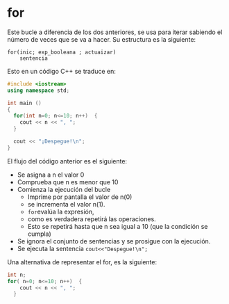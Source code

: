 # for
Este bucle a diferencia de los dos anteriores, se usa para iterar sabiendo el número de veces que se va a hacer. Su estructura es la siguiente:
``` 
for(inic; exp_booleana ; actuaizar)
    sentencia
```
Esto en un código C++ se traduce en:
```cpp
#include <iostream>
using namespace std;

int main ()
{
  for(int n=0; n<=10; n++)  {
    cout << n << ", ";
  }

  cout << "¡Despegue!\n";
}
```
El flujo del código anterior es el siguiente:
- Se asigna a n el valor 0
- Comprueba que n es menor que 10
- Comienza la ejecución del bucle
  - Imprime por pantalla el valor de n(0)
  - se incrementa el valor n(1).
  - `for`evalúa la expresión,
  - como es verdadera repetirá las operaciones.
  - Esto se repetirá hasta que n sea igual a 10 (que la condición se cumpla)
- Se ignora el conjunto de sentencias y se prosigue con la ejecución.
- Se ejecuta la sentencia `cout<<"Despegue!\n";`

Una alternativa de representar el for, es la siguiente:
```cpp
int n;
for( n=0; n<=10; n++)  {
    cout << n << ", ";
  }
```


